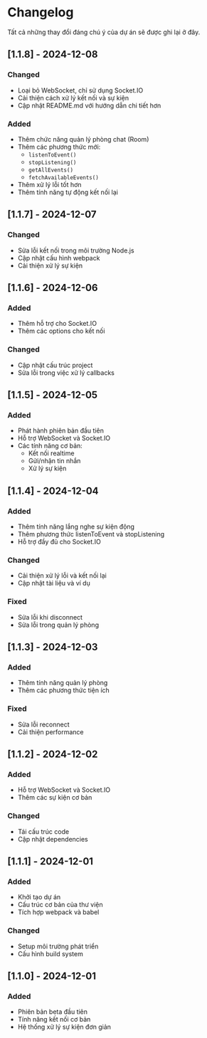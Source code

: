 # Changelog

Tất cả những thay đổi đáng chú ý của dự án sẽ được ghi lại ở đây.

## [1.1.8] - 2024-12-08

### Changed
- Loại bỏ WebSocket, chỉ sử dụng Socket.IO
- Cải thiện cách xử lý kết nối và sự kiện
- Cập nhật README.md với hướng dẫn chi tiết hơn

### Added
- Thêm chức năng quản lý phòng chat (Room)
- Thêm các phương thức mới:
  - `listenToEvent()`
  - `stopListening()`
  - `getAllEvents()`
  - `fetchAvailableEvents()`
- Thêm xử lý lỗi tốt hơn
- Thêm tính năng tự động kết nối lại

## [1.1.7] - 2024-12-07

### Changed
- Sửa lỗi kết nối trong môi trường Node.js
- Cập nhật cấu hình webpack
- Cải thiện xử lý sự kiện

## [1.1.6] - 2024-12-06

### Added
- Thêm hỗ trợ cho Socket.IO
- Thêm các options cho kết nối

### Changed
- Cập nhật cấu trúc project
- Sửa lỗi trong việc xử lý callbacks

## [1.1.5] - 2024-12-05

### Added
- Phát hành phiên bản đầu tiên
- Hỗ trợ WebSocket và Socket.IO
- Các tính năng cơ bản:
  - Kết nối realtime
  - Gửi/nhận tin nhắn
  - Xử lý sự kiện

## [1.1.4] - 2024-12-04

### Added
- Thêm tính năng lắng nghe sự kiện động
- Thêm phương thức listenToEvent và stopListening
- Hỗ trợ đầy đủ cho Socket.IO

### Changed
- Cải thiện xử lý lỗi và kết nối lại
- Cập nhật tài liệu và ví dụ

### Fixed
- Sửa lỗi khi disconnect
- Sửa lỗi trong quản lý phòng

## [1.1.3] - 2024-12-03

### Added
- Thêm tính năng quản lý phòng
- Thêm các phương thức tiện ích

### Fixed
- Sửa lỗi reconnect
- Cải thiện performance

## [1.1.2] - 2024-12-02

### Added
- Hỗ trợ WebSocket và Socket.IO
- Thêm các sự kiện cơ bản

### Changed
- Tái cấu trúc code
- Cập nhật dependencies

## [1.1.1] - 2024-12-01

### Added
- Khởi tạo dự án
- Cấu trúc cơ bản của thư viện
- Tích hợp webpack và babel

### Changed
- Setup môi trường phát triển
- Cấu hình build system

## [1.1.0] - 2024-12-01

### Added
- Phiên bản beta đầu tiên
- Tính năng kết nối cơ bản
- Hệ thống xử lý sự kiện đơn giản